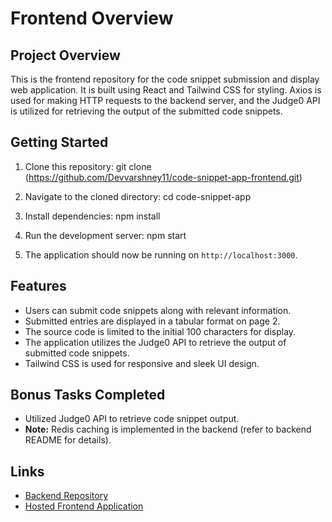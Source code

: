 # Frontend Overview

## Project Overview
This is the frontend repository for the code snippet submission and display web application. It is built using React and Tailwind CSS for styling. Axios is used for making HTTP requests to the backend server, and the Judge0 API is utilized for retrieving the output of the submitted code snippets.

## Getting Started
1. Clone this repository:
git clone (https://github.com/Devvarshney11/code-snippet-app-frontend.git)

2. Navigate to the cloned directory:
cd code-snippet-app

3. Install dependencies:
npm install

4. Run the development server:
npm start

5. The application should now be running on `http://localhost:3000`.

## Features
- Users can submit code snippets along with relevant information.
- Submitted entries are displayed in a tabular format on page 2.
- The source code is limited to the initial 100 characters for display.
- The application utilizes the Judge0 API to retrieve the output of submitted code snippets.
- Tailwind CSS is used for responsive and sleek UI design.

## Bonus Tasks Completed
- Utilized Judge0 API to retrieve code snippet output.
- **Note:** Redis caching is implemented in the backend (refer to backend README for details).

## Links
- [Backend Repository](https://github.com/Devvarshney11/code-snippet-app-backend/)
- [Hosted Frontend Application](https://code-snippet-app-task.netlify.app/)
